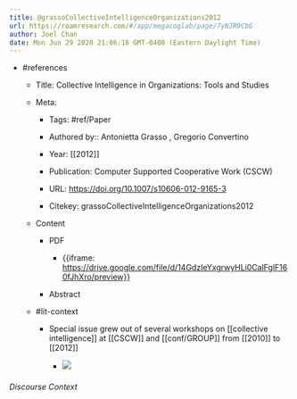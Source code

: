 ```yaml
---
title: @grassoCollectiveIntelligenceOrganizations2012
url: https://roamresearch.com/#/app/megacoglab/page/7yNJR9CbG
author: Joel Chan
date: Mon Jun 29 2020 21:06:18 GMT-0400 (Eastern Daylight Time)
---
```


- #references

    - Title: Collective Intelligence in Organizations: Tools and Studies

    - Meta:

        - Tags: #ref/Paper

        - Authored by::  Antonietta Grasso ,  Gregorio Convertino

        - Year: [[2012]]

        - Publication: Computer Supported Cooperative Work (CSCW)

        - URL: https://doi.org/10.1007/s10606-012-9165-3

        - Citekey: grassoCollectiveIntelligenceOrganizations2012

    - Content

        - PDF

            - {{iframe: https://drive.google.com/file/d/14GdzIeYxgrwyHLi0CalFglF160fJhXro/preview}}

        - Abstract

    - #lit-context

        - Special issue grew out of several workshops on [[collective intelligence]] at [[CSCW]] and [[conf/GROUP]] from [[2010]] to [[2012]]

            - ![](https://firebasestorage.googleapis.com/v0/b/firescript-577a2.appspot.com/o/imgs%2Fapp%2Fmegacoglab%2Ft4fubcACza.png?alt=media&token=a68264f7-d822-4edc-9594-dece983dcb87)

###### Discourse Context


